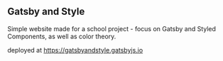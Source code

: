 ## Gatsby and Style

Simple website made for a school project - focus on Gatsby and Styled Components, as well as color theory.

deployed at https://gatsbyandstyle.gatsbyjs.io
